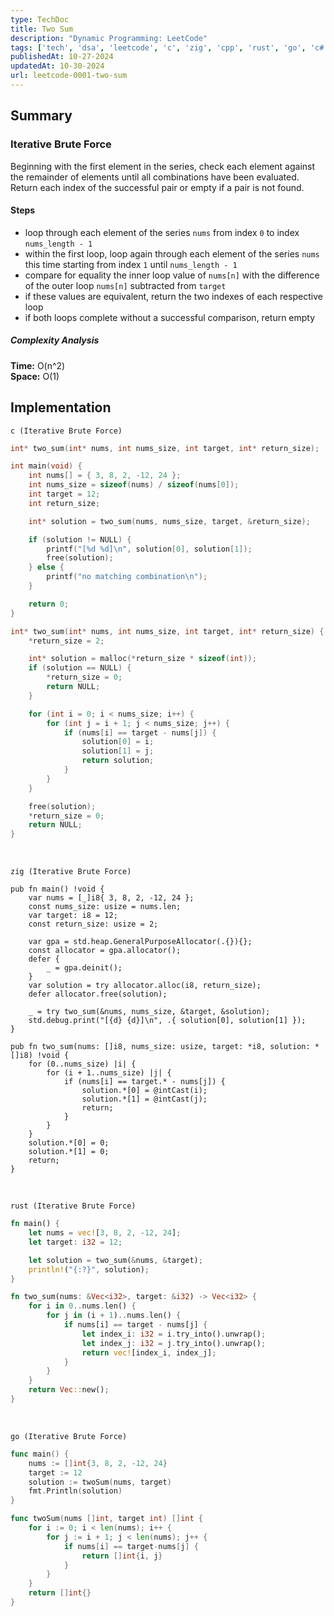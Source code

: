 ```yaml
---
type: TechDoc
title: Two Sum
description: "Dynamic Programming: LeetCode"
tags: ['tech', 'dsa', 'leetcode', 'c', 'zig', 'cpp', 'rust', 'go', 'c#']
publishedAt: 10-27-2024
updatedAt: 10-30-2024
url: leetcode-0001-two-sum
---
```

## Summary
### Iterative Brute Force
Beginning with the first element in the series, check each element against the remainder of 
elements until all combinations have been evaluated.  
Return each index of the successful pair or empty if a pair is not found.

#### Steps
- loop through each element of the series `nums` from index `0` to index `nums_length - 1`
- within the first loop, loop again through each element of the series `nums` this time 
starting from index `1` until `nums_length - 1`
- compare for equality the inner loop value of `nums[n]` with the difference of the outer loop 
`nums[n]` subtracted from `target`
- if these values are equivalent, return the two indexes of each respective loop
- if both loops complete without a successful comparison, return empty

##### Complexity Analysis
**Time:** O(n^2)  
**Space:** O(1)

## Implementation
`c (Iterative Brute Force)`
```c
int* two_sum(int* nums, int nums_size, int target, int* return_size);

int main(void) {
    int nums[] = { 3, 8, 2, -12, 24 };
    int nums_size = sizeof(nums) / sizeof(nums[0]);
    int target = 12;
    int return_size;

    int* solution = two_sum(nums, nums_size, target, &return_size);

    if (solution != NULL) {
        printf("[%d %d]\n", solution[0], solution[1]);
        free(solution);
    } else {
        printf("no matching combination\n");
    }

    return 0;
}

int* two_sum(int* nums, int nums_size, int target, int* return_size) {
    *return_size = 2;

    int* solution = malloc(*return_size * sizeof(int));
    if (solution == NULL) {
        *return_size = 0;
        return NULL;
    }

    for (int i = 0; i < nums_size; i++) {
        for (int j = i + 1; j < nums_size; j++) {
            if (nums[i] == target - nums[j]) {
                solution[0] = i;
                solution[1] = j;
                return solution;
            }
        }
    }

    free(solution);
    *return_size = 0;
    return NULL;
}
```

<br />

`zig (Iterative Brute Force)`
```zig
pub fn main() !void {
    var nums = [_]i8{ 3, 8, 2, -12, 24 };
    const nums_size: usize = nums.len;
    var target: i8 = 12;
    const return_size: usize = 2;

    var gpa = std.heap.GeneralPurposeAllocator(.{}){};
    const allocator = gpa.allocator();
    defer {
        _ = gpa.deinit();
    }
    var solution = try allocator.alloc(i8, return_size);
    defer allocator.free(solution);

    _ = try two_sum(&nums, nums_size, &target, &solution);
    std.debug.print("[{d} {d}]\n", .{ solution[0], solution[1] });
}

pub fn two_sum(nums: []i8, nums_size: usize, target: *i8, solution: *[]i8) !void {
    for (0..nums_size) |i| {
        for (i + 1..nums_size) |j| {
            if (nums[i] == target.* - nums[j]) {
                solution.*[0] = @intCast(i);
                solution.*[1] = @intCast(j);
                return;
            }
        }
    }
    solution.*[0] = 0;
    solution.*[1] = 0;
    return;
}
```

<br />

`rust (Iterative Brute Force)`
```rust
fn main() {
    let nums = vec![3, 8, 2, -12, 24];
    let target: i32 = 12;

    let solution = two_sum(&nums, &target);
    println!("{:?}", solution);
}

fn two_sum(nums: &Vec<i32>, target: &i32) -> Vec<i32> {
    for i in 0..nums.len() {
        for j in (i + 1)..nums.len() {
            if nums[i] == target - nums[j] {
                let index_i: i32 = i.try_into().unwrap();
                let index_j: i32 = j.try_into().unwrap();
                return vec![index_i, index_j];
            }
        }
    }
    return Vec::new();
}
```

<br />

`go (Iterative Brute Force)`
```go
func main() {
	nums := []int{3, 8, 2, -12, 24}
	target := 12
	solution := twoSum(nums, target)
	fmt.Println(solution)
}

func twoSum(nums []int, target int) []int {
	for i := 0; i < len(nums); i++ {
		for j := i + 1; j < len(nums); j++ {
			if nums[i] == target-nums[j] {
				return []int{i, j}
			}
		}
	}
	return []int{}
}
```
